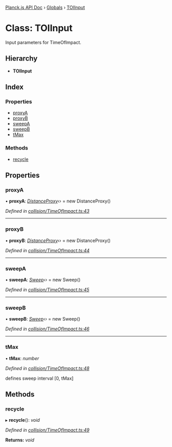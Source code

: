 [Planck.js API Doc](../README.md) › [Globals](../globals.md) › [TOIInput](toiinput.md)

# Class: TOIInput

Input parameters for TimeOfImpact.

## Hierarchy

* **TOIInput**

## Index

### Properties

* [proxyA](toiinput.md#proxya)
* [proxyB](toiinput.md#proxyb)
* [sweepA](toiinput.md#sweepa)
* [sweepB](toiinput.md#sweepb)
* [tMax](toiinput.md#tmax)

### Methods

* [recycle](toiinput.md#recycle)

## Properties

###  proxyA

• **proxyA**: *[DistanceProxy](distanceproxy.md)‹›* = new DistanceProxy()

*Defined in [collision/TimeOfImpact.ts:43](https://github.com/shakiba/planck.js/blob/5b96d95/src/collision/TimeOfImpact.ts#L43)*

___

###  proxyB

• **proxyB**: *[DistanceProxy](distanceproxy.md)‹›* = new DistanceProxy()

*Defined in [collision/TimeOfImpact.ts:44](https://github.com/shakiba/planck.js/blob/5b96d95/src/collision/TimeOfImpact.ts#L44)*

___

###  sweepA

• **sweepA**: *[Sweep](sweep.md)‹›* = new Sweep()

*Defined in [collision/TimeOfImpact.ts:45](https://github.com/shakiba/planck.js/blob/5b96d95/src/collision/TimeOfImpact.ts#L45)*

___

###  sweepB

• **sweepB**: *[Sweep](sweep.md)‹›* = new Sweep()

*Defined in [collision/TimeOfImpact.ts:46](https://github.com/shakiba/planck.js/blob/5b96d95/src/collision/TimeOfImpact.ts#L46)*

___

###  tMax

• **tMax**: *number*

*Defined in [collision/TimeOfImpact.ts:48](https://github.com/shakiba/planck.js/blob/5b96d95/src/collision/TimeOfImpact.ts#L48)*

defines sweep interval [0, tMax]

## Methods

###  recycle

▸ **recycle**(): *void*

*Defined in [collision/TimeOfImpact.ts:49](https://github.com/shakiba/planck.js/blob/5b96d95/src/collision/TimeOfImpact.ts#L49)*

**Returns:** *void*
